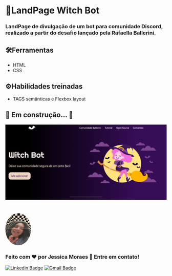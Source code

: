 # 🔮LandPage Witch Bot
### LandPage de divulgação de um bot para comunidade Discord, realizado a partir do desafio lançado pela Rafaella Ballerini.

## 🛠️Ferramentas
- HTML
- CSS
## ⚙️Habilidades treinadas
- TAGS semânticas e Flexbox layout

## 🚧 Em construção... 🚧


![](assets/banner-readme.png)

#
<img style="border-radius: 50%;" src="./assets/perfil.jpeg" width="80px" height="100px">
    
### Feito com ❤️ por Jessica Moraes 👋 Entre em contato!
[![Linkedin Badge](https://img.shields.io/badge/-Jessica-blue?style=flat-square&logo=Linkedin&logoColor=white&link=https://www.linkedin.com/in/JessicaMoraesSantos/)](https://www.linkedin.com/in/JessicaMoraesSantos/) 
[![Gmail Badge](https://img.shields.io/badge/-jessicamoraes.dev@gmail.com-c14438?style=flat-square&logo=Gmail&logoColor=white&link=mailto:jessicamoraes.dev@gmail.com)](mailto:jessicamoraes.dev@gmail.com)